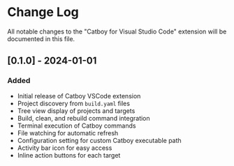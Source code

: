 # Change Log

All notable changes to the "Catboy for Visual Studio Code" extension will be documented in this file.

## [0.1.0] - 2024-01-01

### Added
- Initial release of Catboy VSCode extension
- Project discovery from `build.yaml` files
- Tree view display of projects and targets
- Build, clean, and rebuild command integration
- Terminal execution of Catboy commands
- File watching for automatic refresh
- Configuration setting for custom Catboy executable path
- Activity bar icon for easy access
- Inline action buttons for each target